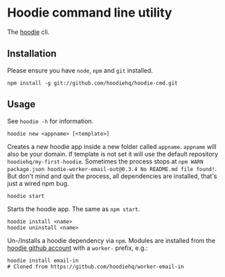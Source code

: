 Hoodie command line utility
======

The [hoodie](http://hood.ie) cli.

## Installation
Please ensure you have `node`, `npm` and `git` installed.

```
npm install -g git://github.com/hoodiehq/hoodie-cmd.git
```

## Usage

See `hoodie -h` for information.

```
hoodie new <appname> [<template>]
```
Creates a new hoodie app inside a new folder called `appname`. `appname` will also be your domain. If template is not set it will use the default repository `hoodiehq/my-first-hoodie`.
Sometimes the process stops at `npm WARN package.json hoodie-worker-email-out@0.3.4 No README.md file found!`. But don't mind and quit the process, all dependencies are installed, that's just a wired npm bug.

```
hoodie start
```
Starts the hoodie app. The same as `npm start`.

```
hoodie install <name>
hoodie uninstall <name>
```
Un-/Installs a hoodie dependency via `npm`. Modules are installed from the [hoodie github account](http://github.com/hoodiehq) with a `worker-` prefix, e.g.:
```
hoodie install email-in
# Cloned from https://github.com/hoodiehq/worker-email-in
```